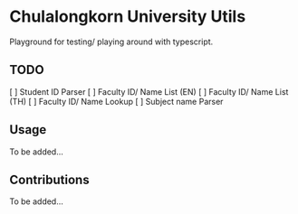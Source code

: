 # Chulalongkorn University Utils

Playground for testing/ playing around with typescript.

## TODO

[ ] Student ID Parser
[ ] Faculty ID/ Name List (EN)
[ ] Faculty ID/ Name List (TH)
[ ] Faculty ID/ Name Lookup
[ ] Subject name Parser

## Usage

To be added...

## Contributions

To be added...
